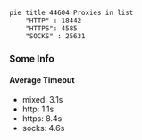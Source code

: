 
```mermaid
pie title 44604 Proxies in list
    "HTTP" : 18442
    "HTTPS": 4585
    "SOCKS" : 25631
```

### Some Info
#### Average Timeout

- mixed: 3.1s
- http: 1.1s
- https: 8.4s
- socks: 4.6s
